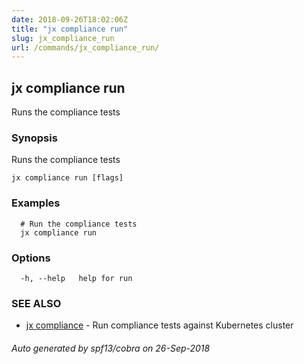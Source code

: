 ```yaml
---
date: 2018-09-26T18:02:06Z
title: "jx compliance run"
slug: jx_compliance_run
url: /commands/jx_compliance_run/
---
```

## jx compliance run

Runs the compliance tests

### Synopsis

Runs the compliance tests

```
jx compliance run [flags]
```

### Examples

```
  # Run the compliance tests
  jx compliance run
```

### Options

```
  -h, --help   help for run
```

### SEE ALSO

* [jx compliance](/commands/jx_compliance/)	 - Run compliance tests against Kubernetes cluster

###### Auto generated by spf13/cobra on 26-Sep-2018
